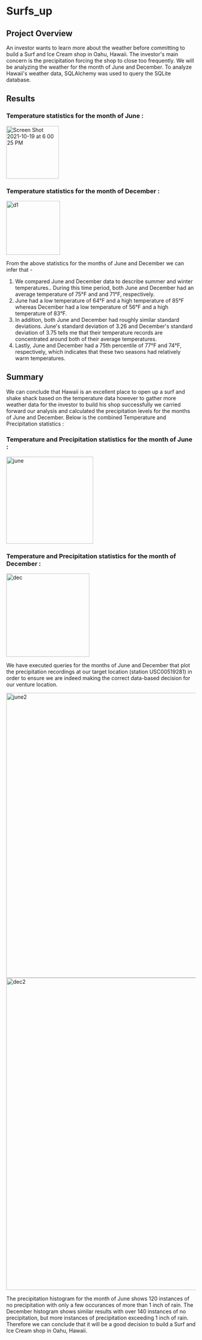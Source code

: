 # Surfs_up


## Project Overview

An investor wants to learn more about the weather before committing to build a Surf and Ice Cream shop in Oahu, Hawaii. The investor's main concern is the precipitation forcing the shop to close too frequently. We will be analyzing the weather for the month of June and December. To analyze Hawaii's weather data, SQLAlchemy was used to query the SQLite database.

## Results

### Temperature statistics for the month of June :

<img width="140" alt="Screen Shot 2021-10-19 at 6 00 25 PM" src="https://user-images.githubusercontent.com/88418201/138010778-c8bf2afe-bf26-4a2b-82ef-7b7dee1930a0.png">

### Temperature statistics for the month of December :

<img width="143" alt="d1" src="https://user-images.githubusercontent.com/88418201/138007254-ee3ee854-778b-48b2-8c9e-6477b78e87ff.png">

From the above statistics for the months of June and December we can infer that -

1. We compared June and December data to describe summer and winter temperatures.. During this time period, both June and December had an average temperature of 75°F and and 71°F, respectively.
2. June had a low temperature of 64°F and a high temperature of 85°F whereas December had a low temperature of 56°F and a high temperature of 83°F. 
3. In addition, both June and December had roughly similar standard deviations. June's standard deviation of 3.26 and December's standard deviation of 3.75 tells me that their temperature records are concentrated around both of their average temperatures. 
4. Lastly, June and December had a 75th percentile of 77°F and 74°F, respectively, which indicates that these two seasons had relatively warm temperatures.

## Summary

We can conclude that Hawaii is an excellent place to open up a surf and shake shack based on the temperature data however to gather more weather data for the investor to build his shop successfully we carried forward our analysis and calculated the precipitation levels for the months of June and December. Below is the combined Temperature and Precipitation statistics :

### Temperature and Precipitation statistics for the month of June :

<img width="231" alt="june" src="https://user-images.githubusercontent.com/88418201/138007060-8831f4a4-ff20-4abd-adc6-1febdb736f2b.png">

### Temperature and Precipitation statistics for the month of December :

<img width="221" alt="dec" src="https://user-images.githubusercontent.com/88418201/138007055-34fbb25c-a3a0-46a1-9a40-5b5e49c8ba04.png">

We have executed queries for the months of June and December that plot the precipitation recordings at our target location (station USC00519281) in order to ensure we are indeed making the correct data-based decision for our venture location.

<img width="756" alt="june2" src="https://user-images.githubusercontent.com/88418201/138010232-6602b8c7-8728-452f-87a4-a76662736a73.png">

<img width="829" alt="dec2" src="https://user-images.githubusercontent.com/88418201/138010223-7586d422-5298-4719-90cb-5aa46716d403.png">

The precipitation histogram for the month of June shows 120 instances of no precipitation with only a few occurances of more than 1 inch of rain. The December histogram shows similar results with over 140 instances of no precipitation, but more instances of precipitation exceeding 1 inch of rain. Therefore we can conclude that it will be a good decision to build a Surf and Ice Cream shop in Oahu, Hawaii. 
